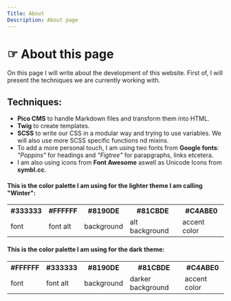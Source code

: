 ```yaml
---
Title: About
Description: About page
---
```


# <span class="greeting">&#9758;</span> About this page

On this page I will write about the development of this website. First of, I will present the techniques we are currently working with.

## Techniques:

- **Pico CMS** to handle Markdown files and transform them into HTML.
- **Twig** to create templates.
- **SCSS** to write our CSS in a modular way and trying to use variables. We will also use more SCSS specific functions nd mixins.
- To add a more personal touch, I am using two fonts from **Google fonts**: _"Poppins"_ for headings and _"Figtree"_ for parapgraphs, links etcetera.
- I am also using icons from **Font Awesome** aswell as Unicode Icons from **symbl.cc**.

<div class="palette-div">

<h4>This is the color palette I am using for the lighter theme I am calling "Winter":</h4>

<table class="palette-table winter-palette">
<tr>
<th>#333333</th>
<th>#FFFFFF</th>
<th>#8190DE</th>
<th>#81CBDE</th>
<th>#C4ABE0</th>
</tr>
<tr>
<td><span class="usage">font</span></td>
<td><span class="usage">font alt</span></td>
<td> <span class="usage"> background </span> </td>
<td> <span class="usage">alt background </span></td>
<td><span class="usage">accent color </span></td>
</tr>
</table>

<h4>This is the color palette I am using for the dark theme:</h4>

<table class="palette-table dark-palette">
<tr>
<th>#FFFFFF</th>
<th>#333333</th>
<th>#8190DE</th>
<th>#81CBDE</th>
<th>#C4ABE0</th>
</tr>
<tr>
<td><span class="usage">font</span></td>
<td><span class="usage">font alt</span></td>
<td> <span class="usage"> background </span> </td>
<td> <span class="usage">darker background </span></td>
<td><span class="usage">accent color </span></td>
</tr>
</table>
</div>
